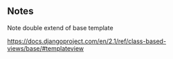 Notes
-----

Note double extend of base template


https://docs.djangoproject.com/en/2.1/ref/class-based-views/base/#templateview

